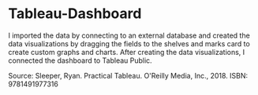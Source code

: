 # Tableau-Dashboard

I imported the data by connecting to an external database and created the data visualizations by dragging the fields to the shelves and marks card to create custom graphs and charts. After creating the data visualizations, I connected the dashboard to Tableau Public. 

Source: 
Sleeper, Ryan. Practical Tableau. O'Reilly Media, Inc., 2018.
ISBN: 9781491977316
